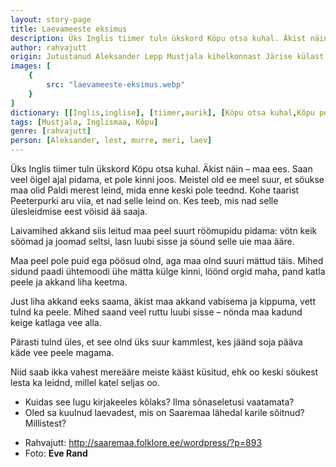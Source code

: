 ```yaml
---
layout: story-page
title: Laevameeste eksimus
description: Üks Inglis tiimer tuln ükskord Köpu otsa kuhal. Äkist näin – maa ees.
author: rahvajutt
origin: Jutustanud Aleksander Lepp Mustjala kihelkonnast Järise külast. 
images: [
    {
        src: "laevameeste-eksimus.webp"
    }
]
dictionary: [[Inglis,inglise], [tiimer,aurik], [Köpu otsa kuhal,Kõpu poolsaare otsa kohal], [meistel,meestel], [Paldi merest,Balti merest], [taarist Peeterpurki aru viia,tarvis Peterburisse teade viia], [ää saaja,ära saada], [lasn luubi sisse ja söund,lasknud paadi merre ja sõudnud], [mättud,mättaid], [pärasti tulnd üles,hiljem selgunud] ]
tags: [Mustjala, Inglismaa, Kõpu]
genre: [rahvajutt]
person: [Aleksander, lest, murre, meri, laev]
---
```



<!-- # {{$doc.title}} -->


Üks Inglis tiimer tuln ükskord Köpu otsa kuhal. Äkist näin – maa ees. Saan veel öigel ajal pidama, et pole kinni joos. Meistel old ee meel suur, et söukse maa olid Paldi merest leind, mida enne keski pole teednd. Kohe taarist Peeterpurki aru viia, et nad selle leind on. Kes teeb, mis nad selle ülesleidmise eest vöisid ää saaja.

Laivamihed akkand siis leitud maa peel suurt röömupidu pidama: vötn keik söömad ja joomad seltsi, lasn luubi sisse ja söund selle uie maa ääre.

Maa peel pole puid ega pöösud olnd, aga maa olnd suuri mättud täis. Mihed sidund paadi ühtemoodi ühe mätta külge kinni, löönd orgid maha, pand katla peele ja akkand liha keetma.

Just liha akkand eeks saama, äkist maa akkand vabisema ja kippuma, vett tulnd ka peele. Mihed saand veel ruttu luubi sisse – nönda maa kadund keige katlaga vee alla.

Pärasti tulnd üles, et see olnd üks suur kammlest, kes jäänd soja pääva käde vee peele magama.

Niid saab ikka vahest mereääre meiste kääst küsitud, ehk oo keski söukest lesta ka leidnd, millel katel seljas oo.


<story-author :author="author" :origin="origin"></story-author>

<story-dictionary :terms="dictionary"></story-dictionary>

<details-wrapper summary="Mis mõtted tekkisid?">

- Kuidas see lugu kirjakeeles kõlaks? Ilma sõnaseletusi vaatamata?
- Oled sa kuulnud laevadest, mis on Saaremaa lähedal karile sõitnud? Millistest?

</details-wrapper>


<details-wrapper summary="Allikad" class="text-sm" icon="icon-park-outline:document-folder">

- Rahvajutt: http://saaremaa.folklore.ee/wordpress/?p=893
- Foto: **Eve Rand**

</details-wrapper>

